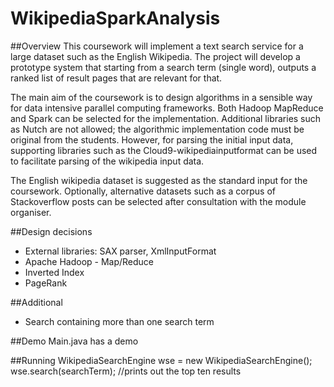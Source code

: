 # WikipediaSparkAnalysis

##Overview
This coursework will implement a text search service for a large dataset such as the English Wikipedia. The project will develop a prototype system that starting from a search term (single word), outputs a ranked list of result pages that are relevant for that.

The main aim of the coursework is to design algorithms in a sensible way for data intensive parallel computing frameworks. Both Hadoop MapReduce and Spark can be selected for the implementation. Additional libraries such as Nutch are not allowed; the algorithmic implementation code must be original from the students. However, for parsing the initial input data, supporting libraries such as the Cloud9-wikipediainputformat can be used to facilitate parsing of the wikipedia input data.

The English wikipedia dataset is suggested as the standard input for the coursework. Optionally, alternative datasets such as a corpus of Stackoverflow posts can be selected after consultation with the module organiser. 

##Design decisions

* External libraries: SAX parser, XmlInputFormat
* Apache Hadoop - Map/Reduce
* Inverted Index
* PageRank

##Additional

* Search containing more than one search term

##Demo
Main.java has a demo

##Running
 WikipediaSearchEngine wse = new WikipediaSearchEngine();
 wse.search(searchTerm); //prints out the top ten results
